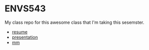 # ENVS543

My class repo for this awesome class that I'm taking this sesemster. 


- [resume](https://chrispleasant1.github.io/ENVS543/R%C3%A9sum%C3%A9inR.html)
- [presentation](https://chrispleasant1.github.io/ENVS543/Presentation.html)
- [mm](https://chrispleasant1.github.io/ENVS543/mm.html)